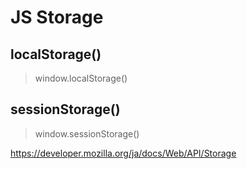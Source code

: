 # JS Storage

## localStorage()

> window.localStorage()

## sessionStorage()

> window.sessionStorage()

https://developer.mozilla.org/ja/docs/Web/API/Storage
